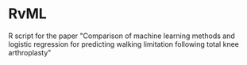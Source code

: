 # RvML
R script for the paper "Comparison of machine learning methods and logistic regression for predicting walking limitation following total knee arthroplasty"

